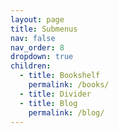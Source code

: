 ```yaml
---
layout: page
title: Submenus
nav: false
nav_order: 8
dropdown: true
children:
  - title: Bookshelf
    permalink: /books/
  - title: Divider
  - title: Blog
    permalink: /blog/
---
```

